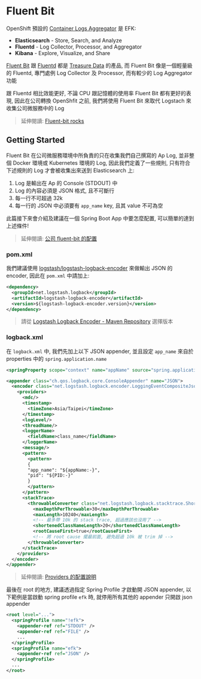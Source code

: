 # Fluent Bit

OpenShift 預設的 [Container Logs Aggregator](https://docs.openshift.com/container-platform/3.11/install_config/aggregate_logging.html#aggregated-fluentd) 是 EFK:

- **Elasticsearch** - Store, Search, and Analyze
- **Fluentd** - Log Collector, Processor, and Aggregator
- **Kibana** - Explore, Visualize, and Share

[Fluent Bit](https://fluentbit.io/) 跟 [Fluentd](https://www.fluentd.org/) 都是 [Treasure Data](https://www.treasuredata.com/opensource/) 的產品, 而 Fluent Bit 像是一個輕量級的 Fluentd, 專門處例 Log Collector 及 Processor, 而有較少的 Log Aggregator 功能

跟 Fluentd 相比效能更好, 不論 CPU 跟記憶體的使用率 Fluent Bit 都有更好的表現, 因此在公司轉換 OpenShfit 之前, 我們將使用 Fluent Bit 來取代 Logstach 來收集公司微服務中的 Log

> 延伸閱讀: [Fluent-bit rocks](https://gist.github.com/StevenACoffman/4e267f0f60c8e7fcb3f77b9e504f3bd7)

## Getting Started

Fluent Bit 在公司微服務環境中所負責的只在收集我們自己撰寫的 Ap Log, 並非整個 Docker 環境或 Kubernetes 環境的 Log, 因此我們定義了一些規則, 只有符合下述規則的 Log 才會被收集出來送到 Elasticsearch 上:

1. Log 是輸出在 Ap 的 Console (STDOUT) 中
2. Log 的內容必須是 JSON 格式, 且不可斷行
3. 每一行不可超過 32k
4. 每一行的 JSON 中必須要有 `app_name` key, 且其 value 不可為空

此篇接下來會介紹及建議在一個 Spring Boot App 中要怎麼配置, 可以簡單的達到上述條件!

> 延伸閱讀: [公司 fluent-bit 的配置](https://github.com/softleader/log-forwarder/tree/master/fluent-bit/)

### pom.xml

我們建議使用 [logstash/logstash-logback-encoder](https://github.com/logstash/logstash-logback-encoder) 來做輸出 JSON 的 encoder, 因此在 `pom.xml` 中請加上:

```xml
<dependency>
  <groupId>net.logstash.logback</groupId>
  <artifactId>logstash-logback-encoder</artifactId>
  <version>${logstash-logback-encoder.version}</version>
</dependency>
```
> 請從 [Logstash Logback Encoder - Maven Repository](https://mvnrepository.com/artifact/net.logstash.logback/logstash-logback-encoder) 選擇版本

### logback.xml

在 `logback.xml` 中, 我們先加上以下 JSON appender, 並且設定 `app_name` 來自於 properties 中的 `spring.application.name`

```xml
<springProperty scope="context" name="appName" source="spring.application.name"/>

<appender class="ch.qos.logback.core.ConsoleAppender" name="JSON">
  <encoder class="net.logstash.logback.encoder.LoggingEventCompositeJsonEncoder">
    <providers>
      <mdc/>
      <timestamp>
        <timeZone>Asia/Taipei</timeZone>
      </timestamp>
      <logLevel/>
      <threadName/>
      <loggerName>
        <fieldName>class_name</fieldName>
      </loggerName>
      <message/>
      <pattern>
        <pattern>
        {
        "app_name": "${appName:-}",
        "pid": "${PID:-}"
        }
        </pattern>
      </pattern>
      <stackTrace>
        <throwableConverter class="net.logstash.logback.stacktrace.ShortenedThrowableConverter">
          <maxDepthPerThrowable>30</maxDepthPerThrowable>
          <maxLength>10240</maxLength>
          <!-- 最多帶 10k 的 stack trace, 超過應該也沒用了 -->
          <shortenedClassNameLength>20</shortenedClassNameLength>
          <rootCauseFirst>true</rootCauseFirst>
          <!-- 將 root cause 擺最前面, 避免超過 10k 被 trim 掉 -->
        </throwableConverter>
      </stackTrace>
    </providers>
  </encoder>
</appender>
```

> 延伸閱讀: [Providers 的配置說明](https://github.com/logstash/logstash-logback-encoder#providers-for-loggingevents)

最後在 root 的地方, 建議透過指定 Spring Profile 才啟動開 JSON appender, 以下範例是當啟動 spring profile `efk`  時, 就停用所有其他的 appender 只開啟 json appender

```xml
<root level="...">
  <springProfile name="!efk">
    <appender-ref ref="STDOUT" />
    <appender-ref ref="FILE" />
    ...
  </springProfile>
  <springProfile name="efk">
    <appender-ref ref="JSON" />
  </springProfile>
  ...
</root>
```
